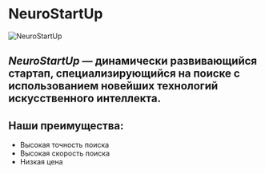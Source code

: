 <!DOCTYPE html>
<html lang="ru">
<head>
<meta chrset =UTF-8>
<meta https-equiv="X-UA-Compatible" content="IE=edge">
<meta name="viewport" content="width=device-width, initial-scale=1.0">

</head>

<body> 
<h1>NeuroStartUp</h1>
<img src="https://netology-code.github.io/git-homeworks/introduction/assets/logo.png" alt ="NeuroStartUp">

<h2> <i> NeuroStartUp</i> — динамически развивающийся стартап, специализирующийся на поиске с использованием 
 новейших технологий искусственного интеллекта.</h2>

<h2> Наши преимущества:</h2>
<ul> 
<li>Высокая точность поиска </li>
<li> Высокая скорость поиска </li>
 <li>Низкая цена </li>
 </body>